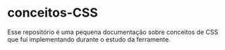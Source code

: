 # conceitos-CSS

Esse repositório é uma pequena documentação sobre conceitos de CSS que fui implementando durante o estudo da ferramente.
